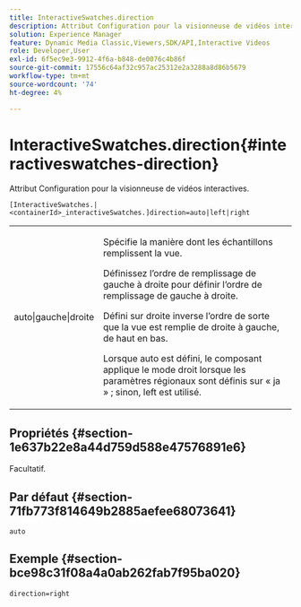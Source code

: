 ```yaml
---
title: InteractiveSwatches.direction
description: Attribut Configuration pour la visionneuse de vidéos interactives.
solution: Experience Manager
feature: Dynamic Media Classic,Viewers,SDK/API,Interactive Videos
role: Developer,User
exl-id: 6f5ec9e3-9912-4f6a-b848-de0076c4b86f
source-git-commit: 17556c64af32c957ac25312e2a3288a8d86b5679
workflow-type: tm+mt
source-wordcount: '74'
ht-degree: 4%

---
```


# InteractiveSwatches.direction{#interactiveswatches-direction}

Attribut Configuration pour la visionneuse de vidéos interactives.

`[InteractiveSwatches.|<containerId>_interactiveSwatches.]direction=auto|left|right`

<table id="table_441553CD34C94A58A9D7CBF772DEDDB6"> 
 <tbody> 
  <tr> 
   <td colname="col1"> <p> <span class="codeph"> auto|gauche|droite </span> </p> </td> 
   <td colname="col2"> <p> Spécifie la manière dont les échantillons remplissent la vue. </p> <p>Définissez l’ordre de remplissage de gauche à <span class="codeph"> </span> droite pour définir l’ordre de remplissage de gauche à droite. </p> <p>Défini sur <span class="codeph"> droite </span> inverse l’ordre de sorte que la vue est remplie de droite à gauche, de haut en bas. </p> <p>Lorsque <span class="codeph"> auto </span> est défini, le composant applique le mode droit lorsque les paramètres régionaux sont définis sur « <span class="codeph"> ja </span>» ; sinon, <span class="codeph"> left </span> est utilisé. </p> </td> 
  </tr> 
 </tbody> 
</table>

## Propriétés {#section-1e637b22e8a44d759d588e47576891e6}

Facultatif.

## Par défaut {#section-71fb773f814649b2885aefee68073641}

`auto`

## Exemple {#section-bce98c31f08a4a0ab262fab7f95ba020}

```
direction=right
```
